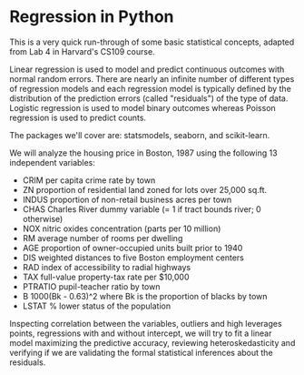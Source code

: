 # Regression in Python

This is a very quick run-through of some basic statistical concepts, adapted from Lab 4 in Harvard's CS109 course. 

Linear regression is used to model and predict continuous outcomes with normal random errors. There are nearly an infinite number of different types of regression models and each regression model is typically defined by the distribution of the prediction errors (called "residuals") of the type of data. Logistic regression is used to model binary outcomes whereas Poisson regression is used to predict counts. 

The packages we'll cover are: statsmodels, seaborn, and scikit-learn.

We will analyze the housing price in Boston, 1987 using the following 13 independent variables:

- CRIM     per capita crime rate by town
- ZN       proportion of residential land zoned for lots over 25,000 sq.ft.
- INDUS    proportion of non-retail business acres per town
- CHAS     Charles River dummy variable (= 1 if tract bounds river; 0 otherwise)
- NOX      nitric oxides concentration (parts per 10 million)
- RM       average number of rooms per dwelling
- AGE      proportion of owner-occupied units built prior to 1940
- DIS      weighted distances to five Boston employment centers
- RAD      index of accessibility to radial highways
- TAX      full-value property-tax rate per $10,000
- PTRATIO  pupil-teacher ratio by town
- B        1000(Bk - 0.63)^2 where Bk is the proportion of blacks by town
- LSTAT    % lower status of the population

Inspecting correlation between the variables, outliers and high leverages points, regressions with and without
intercept, we will try to fit a linear model maximizing the predictive accuracy, reviewing heteroskedasticity and
verifying if we are validating the formal statistical inferences about the residuals.
